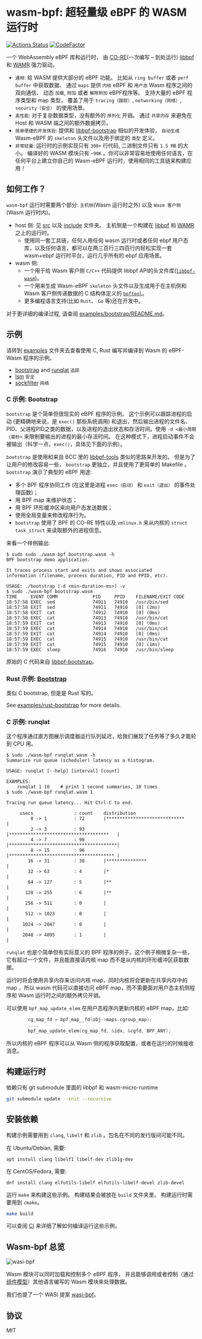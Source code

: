 # wasm-bpf: 超轻量级 eBPF 的 WASM 运行时

[![Actions Status](https://github.com/eunomia-bpf/wasm-bpf/workflows/Ubuntu/badge.svg)](https://github.com/eunomia-bpf/wasm-bpf/actions)
[![CodeFactor](https://www.codefactor.io/repository/github/eunomia-bpf/eunomia-bpf/badge)](https://www.codefactor.io/repository/github/eunomia-bpf/eunomia-bpf)

一个 WebAssembly eBPF 库和运行时， 由 [CO-RE](https://facebookmicrosites.github.io/bpf/blog/2020/02/19/bpf-portability-and-co-re.html)(一次编写 – 到处运行) [libbpf](https://github.com/libbpf/libbpf) 和 [WAMR](https://github.com/bytecodealliance/wasm-micro-runtime) 强力驱动。

- `通用`: 给 WASM 提供大部分的 eBPF 功能。 比如从 `ring buffer` 或者 `perf buffer` 中获取数据、 通过 `maps` 提供 `内核` eBPF 和 `用户态` Wasm 程序之间的双向通信、 动态 `加载`, `附加` 或者 `解除附加` eBPF程序等。 支持大量的 eBPF 程序类型和 map 类型， 覆盖了用于 `tracing（跟踪）`, `networking（网络）`, `security（安全）` 的使用场景。
- `高性能`: 对于复杂数据类型，没有额外的 `序列化` 开销。 通过 `共享内存` 来避免在 Host 和 WASM 端之间的额外数据拷贝。
- `简单便捷的开发体验`: 提供和 [libbpf-bootstrap](https://github.com/libbpf/libbpf-bootstrap) 相似的开发体验， `自动生成` Wasm-eBPF 的 `skeleton` 头文件以及用于绑定的 `类型` 定义。
- `非常轻量`: 运行时的示例实现只有 `300+` 行代码, 二进制文件只有 `1.5 MB` 的大小。 编译好的 WASM 模块只有 `~90K` 。你可以非常容易地使用任何语言，在任何平台上建立你自己的 Wasm-eBPF 运行时，使用相同的工具链来构建应用！

## 如何工作？

`wasm-bpf` 运行时需要两个部分: `主机侧`(Wasm 运行时之外) 以及 `Wasm 客户侧`(Wasm 运行时内)。

- host 侧: 见 [src](runtime/cpp/src) 以及 [include](runtime/cpp/include) 文件夹。 主机侧是一个构建在 [libbpf](https://github.com/libbpf/libbpf) 和 [WAMR](https://github.com/bytecodealliance/wasm-micro-runtime) 之上的运行时。
  - 使用同一套工具链，任何人用任何 wasm 运行时或者任何 ebpf 用户态库，以及任何语言，都可以在两三百行三四百行内轻松实现一套 wasm+ebpf 运行时平台，运行几乎所有的 ebpf 应用场景。
- wasm 侧:
  - 一个用于给 Wasm 客户侧 `C/C++` 代码提供 libbpf API的头文件库([`libbpf-wasm`](wasm-sdk/c/libbpf-wasm.h))。
  - 一个用来生成 Wasm-eBPF `skeleton` 头文件以及生成用于在主机侧和 Wasm 客户侧传递数据的 C 结构体定义的 [`bpftool`](https://github.com/eunomia-bpf/bpftool/tree/wasm-bpftool)。
  - 更多编程语言支持(比如 `Rust`、 `Go` 等)还在开发中。

对于更详细的编译过程, 请查阅 [examples/bootstrap/README.md](examples/bootstrap/README.md)。

## 示例

请转到 [examples](examples) 文件夹去查看使用 C, Rust 编写并编译到 Wasm 的 eBPF-Wasm 程序的示例。

- [bootstrap](examples/bootstrap) and [runqlat](examples/runqlat) `追踪`
- [lsm](examples/lsm) `安全`
- [sockfilter](examples/sockfilter) `网络`

### C 示例: Bootstrap

`bootstrap` 是个简单但很现实的 eBPF 程序的示例。 这个示例可以跟踪进程的启动 (更精确地来说，是 `exec()` 那些系统调用) 和退出，然后输出进程的文件名、PID、父进程PID之类的数据，以及进程的退出状态和存活时间。使用 `-d <最小周期（毫秒>` 来限制要输出的进程的最小存活时间。 在这种模式下，进程启动事件不会被输出（科学一点，`exec()`，具体见下面的示例）。

`bootstrap` 是使用和来自 BCC 里的
[libbpf-tools](https://github.com/iovisor/bcc/tree/master/libbpf-tools) 类似的思路来开发的。 但是为了让用户的修改容易一些， `bootstrap` 更独立，并且使用了更简单的 Makefile 。 `bootstrap` 演示了典型的 eBPF 用途:

- 多个 BPF 程序协同工作 (在这里是进程 `exec（启动）` 和 `exit（退出）` 的事件处理函数)；
- 用 BPF map 来维护状态；
- 用 BPF 环形缓冲区来向用户态发送数据；
- 使用全局变量来修改程序行为。
- `bootstrap` 使用了 BPF 的 CO-RE 特性以及 `vmlinux.h` 来从内核的 `struct task_struct` 来读取额外的进程信息。

来看一个样例输出:

```console
$ sudo sudo ./wasm-bpf bootstrap.wasm -h
BPF bootstrap demo application.

It traces process start and exits and shows associated 
information (filename, process duration, PID and PPID, etc).

USAGE: ./bootstrap [-d <min-duration-ms>] -v
$ sudo ./wasm-bpf bootstrap.wasm
TIME     EVENT COMM             PID     PPID    FILENAME/EXIT CODE
18:57:58 EXEC  sed              74911   74910   /usr/bin/sed
18:57:58 EXIT  sed              74911   74910   [0] (2ms)
18:57:58 EXIT  cat              74912   74910   [0] (0ms)
18:57:58 EXEC  cat              74913   74910   /usr/bin/cat
18:57:59 EXIT  cat              74913   74910   [0] (0ms)
18:57:59 EXEC  cat              74914   74910   /usr/bin/cat
18:57:59 EXIT  cat              74914   74910   [0] (0ms)
18:57:59 EXEC  cat              74915   74910   /usr/bin/cat
18:57:59 EXIT  cat              74915   74910   [0] (1ms)
18:57:59 EXEC  sleep            74916   74910   /usr/bin/sleep
```

原始的 C 代码来自 [libbpf-bootstrap](https://github.com/libbpf/libbpf-bootstrap)。

### Rust 示例: [Bootstrap](examples/rust-bootstrap)

类似 C bootstrap, 但是是 Rust 写的。

See [examples/rust-bootstrap](examples/rust-bootstrap) for more details.


### C 示例: runqlat

这个程序通过直方图展示调度器运行队列延迟，给我们展现了任务等了多久才能轮到 CPU 用。

```console
$ sudo ./wasm-bpf runqlat.wasm -h
Summarize run queue (scheduler) latency as a histogram.

USAGE: runqlat [--help] [interval] [count]

EXAMPLES:
    runqlat 1 10    # print 1 second summaries, 10 times
$ sudo ./wasm-bpf runqlat.wasm 1

Tracing run queue latency... Hit Ctrl-C to end.

     usecs               : count    distribution
         0 -> 1          : 72       |*****************************           |
         2 -> 3          : 93       |*************************************   |
         4 -> 7          : 98       |****************************************|
         8 -> 15         : 96       |*************************************** |
        16 -> 31         : 38       |***************                         |
        32 -> 63         : 4        |*                                       |
        64 -> 127        : 5        |**                                      |
       128 -> 255        : 6        |**                                      |
       256 -> 511        : 0        |                                        |
       512 -> 1023       : 0        |                                        |
      1024 -> 2047       : 0        |                                        |
      2048 -> 4095       : 1        |                                        |
```

`runqlat` 也是个简单但有实际意义的 BPF 程序的例子。这个例子稍微复杂一些，它有超过一个文件，并且能直接读内核 map 而不是从内核的环形缓冲区获取数据。

运行时将会使用共享内存来访问内核 map，同时内核将会更新在共享内存中的 map ，所以 wasm 代码可以直接访问 eBPF map，而不需要面对用户态主机侧程序和 Wasm 运行时之间的额外拷贝开销。

可以使用 `bpf_map_update_elem` 在用户态程序内更新内核的 eBPF map，比如:

```c
        cg_map_fd = bpf_map__fd(obj->maps.cgroup_map);
        ....
        bpf_map_update_elem(cg_map_fd, &idx, &cgfd, BPF_ANY);
```

所以内核的 eBPF 程序可以从 Wasm 侧的程序获取配置，或者在运行的时候接收消息。

## 构建运行时

依赖只有 git submodule 里面的 libbpf 和 wasm-micro-runtime

```sh
git submodule update --init --recursive
```

## 安装依赖

构建示例需要用到 `clang`, `libelf` 和 `zlib` 。包名在不同的发行版间可能不同。

在 Ubuntu/Debian, 需要:

```shell
apt install clang libelf1 libelf-dev zlib1g-dev
```

在 CentOS/Fedora, 需要:

```shell
dnf install clang elfutils-libelf elfutils-libelf-devel zlib-devel
```

运行 `make` 来构建这些示例。 构建结果会被放在 `build` 文件夹里。 构建运行时需要用到 `cmake`。

```sh
make build
```

可以查阅 [CI](.github/workflows/c-cpp.yml) 来详细了解如何编译运行这些示例。

## Wasm-bpf 总览

![wasi-bpf](docs/wasm-bpf-no-bcc.png)

Wasm 模块可以同时加载和控制多个 eBPF 程序， 并且能够调用或者控制（通过[组件模型](https://github.com/WebAssembly/component-model)）其他语言编写的 Wasm 模块来处理数据。

我们也提了一个 WASI 提案 [wasi-bpf](https://github.com/WebAssembly/WASI/issues/513)。

## 协议

MIT
